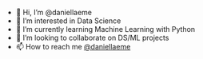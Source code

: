 - 👋 Hi, I’m @daniellaeme
- 👀 I’m interested in Data Science
- 🌱 I’m currently learning Machine Learning with Python
- 💞️ I’m looking to collaborate on DS/ML projects
- 📫 How to reach me [@daniellaeme](https://www.twitter.com/daniellaeme)

<!---
daniellaeme/daniellaeme is a ✨ special ✨ repository because its `README.md` (this file) appears on your GitHub profile.
You can click the Preview link to take a look at your changes.
--->
